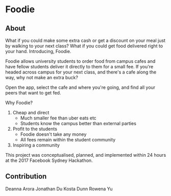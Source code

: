# Foodie

## About

What if you could make some extra cash or get a discount on your meal just by walking to your next class? What if you could get food delivered right to your hand. Introducing, Foodie. 

Foodie allows university students to order food from campus cafes and have fellow students deliver it directly to them for a small fee. If you're headed across campus for your next class, and there's a cafe along the way, why not make an extra buck?

Open the app, select the cafe and where you're going, and find all your peers that want to get fed.



Why Foodie?
1. Cheap and direct
    - Much smaller fee than uber eats etc
    - Students know the campus better than external parties
2. Profit to the students
    - Foodie doesn't take any money
    - All fees remain within the student community
3. Inspiring a community

This project was conceptualised, planned, and implemented within 24 hours at the 2017 Facebook Sydney Hackathon.

## Contribution

Deanna Arora
Jonathan Du
Kosta Dunn
Rowena Yu
